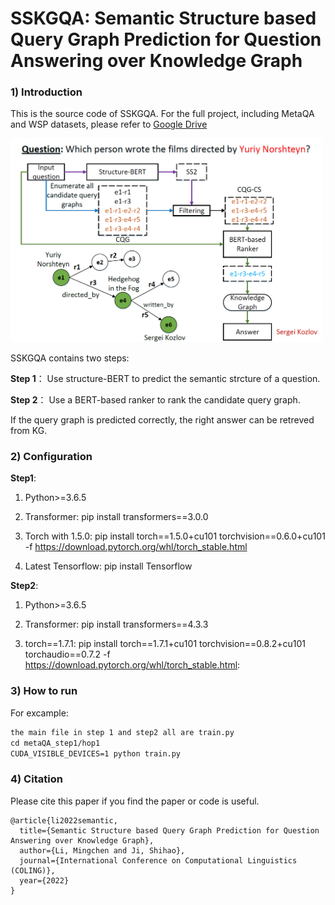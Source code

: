 # SSKGQA: Semantic Structure based Query Graph Prediction for Question Answering over Knowledge Graph

### 1) Introduction

This is the source code of SSKGQA. For the full project, including MetaQA and WSP datasets, please refer to [Google Drive](https://drive.google.com/drive/folders/18ZREtZq7d1XW_7IfNcsAq5NEoMLDIcK-?usp=sharing)


<img src="https://github.com/ToneLi/SSKGQA/blob/main/framework.png" width="500"/>

SSKGQA contains two steps:

**Step 1**： Use structure-BERT to predict the semantic strcture of a question.

**Step 2**： Use a BERT-based ranker to rank the candidate query graph.

If the query graph is predicted correctly, the right answer can be retreved from KG.

### 2) Configuration

**Step1**:

1) Python>=3.6.5

2) Transformer: pip install transformers==3.0.0

3) Torch with 1.5.0: pip install torch==1.5.0+cu101 torchvision==0.6.0+cu101 -f https://download.pytorch.org/whl/torch_stable.html

4) Latest Tensorflow: pip install Tensorflow

**Step2**:

1) Python>=3.6.5

2) Transformer: pip install transformers==4.3.3

3) torch==1.7.1: pip install torch==1.7.1+cu101 torchvision==0.8.2+cu101 torchaudio==0.7.2 -f https://download.pytorch.org/whl/torch_stable.html: 

### 3) How to run

For excample:

```markdown
the main file in step 1 and step2 all are train.py
cd metaQA_step1/hop1
CUDA_VISIBLE_DEVICES=1 python train.py
```
### 4) Citation
Please cite this paper if you find the paper or code is useful.
```
@article{li2022semantic,
  title={Semantic Structure based Query Graph Prediction for Question Answering over Knowledge Graph},
  author={Li, Mingchen and Ji, Shihao},
  journal={International Conference on Computational Linguistics (COLING)},
  year={2022}
}
```
